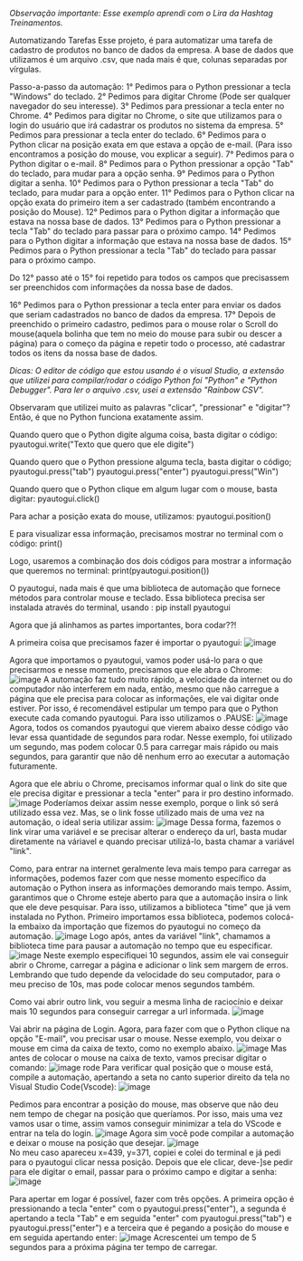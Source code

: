 *Observação importante: Esse exemplo aprendi com o Lira da Hashtag Treinamentos.*

Automatizando Tarefas
Esse projeto, é para automatizar uma tarefa de cadastro de produtos no banco de dados da empresa. 
A base de dados que utilizamos é um arquivo .csv, que nada mais é que, colunas separadas por vírgulas.

Passo-a-passo da automação:
1° Pedimos para o Python pressionar a tecla "Windows" do teclado.
2° Pedimos para digitar Chrome (Pode ser qualquer navegador do seu interesse).
3° Pedimos para pressionar a tecla enter no Chrome.
4° Pedimos para digitar no Chrome, o site que utilizamos para o login do usuário que irá cadastrar os produtos no sistema da empresa.
5° Pedimos para pressionar a tecla enter do teclado.
6° Pedimos para o Python clicar na posição exata em que estava a opção de e-mail. (Para isso encontramos a posição do mouse, vou explicar a seguir).
7° Pedimos para o Python digitar o e-mail.
8° Pedimos para o Python pressionar a opção "Tab" do teclado, para mudar para a opção senha.
9° Pedimos para o Python digitar a senha.
10° Pedimos para o Python pressionar a tecla "Tab" do teclado, para mudar para a opção enter.
11° Pedimos para o Python clicar na opção exata do primeiro item a ser cadastrado (também encontrando a posição do Mouse).
12° Pedimos para o Python digitar a informação que estava na nossa base de dados.
13° Pedimos para o Python pressionar a tecla "Tab" do teclado para passar para o próximo campo.
14° Pedimos para o Python digitar a informação que estava na nossa base de dados. 
15° Pedimos para o Python pressionar a tecla "Tab" do teclado para passar para o próximo campo.

Do 12° passo até o 15° foi repetido para todos os campos que precisassem ser preenchidos com informações da nossa base de dados.

16° Pedimos para o Python pressionar a tecla enter para enviar os dados que seriam cadastrados no banco de dados da empresa.
17° Depois de preenchido o primeiro cadastro, pedimos para o mouse rolar o Scroll do mouse(aquela bolinha que tem no meio do mouse para subir ou descer a página) para o começo da página e repetir todo o processo, até cadastrar todos os itens da nossa base de dados.

*Dicas: O editor de código que estou usando é o visual Studio, a extensão que utilizei para compilar/rodar o código Python foi "Python" e "Python Debugger". Para ler o arquivo .csv, usei a extensão "Rainbow CSV".*

Observaram que utilizei muito as palavras "clicar", "pressionar" e "digitar"? Então, é que no Python funciona exatamente assim.

Quando quero que o Python digite alguma coisa, basta digitar o código:
pyautogui.write("Texto que quero que ele digite")

Quando quero que o Python pressione alguma tecla, basta digitar o código;
pyautogui.press("tab")
pyautogui.press("enter")
pyautogui.press("Win")

Quando quero que o Python clique em algum lugar com o mouse, basta digitar:
pyautogui.click()

Para achar a posição exata do mouse, utilizamos:
pyautogui.position()

E para visualizar essa informação, precisamos mostrar no terminal com o código:
print()

Logo, usaremos a combinação dos dois códigos para mostrar a informação que queremos no terminal:
print(pyautogui.position())

O pyautogui, nada mais é que uma biblioteca de automação que fornece métodos para controlar mouse e teclado.
Essa biblioteca precisa ser instalada através do terminal, usando :
pip install pyautogui
 
Agora que já alinhamos as partes importantes, bora codar??!

A primeira coisa que precisamos fazer é importar o pyautogui:
![image](https://github.com/Daiane2001/Automatizando-tarefas/assets/62717387/eb04d378-656d-4ed5-8e7b-c1400d108f56)
 
Agora que importamos o pyautogui, vamos poder usá-lo para o que precisarmos e nesse momento, precisamos que ele abra o Chrome:
![image](https://github.com/Daiane2001/Automatizando-tarefas/assets/62717387/a8d392ae-fef2-4d6c-b7d5-958ec072189b)
A automação faz tudo muito rápido, a velocidade da internet ou do computador não interferem em nada, então, mesmo que não carregue a página que ele precisa para colocar as informações, ele vai digitar onde estiver. Por isso, é recomendável estipular um tempo para que o Python execute cada comando pyautogui. Para isso utilizamos o .PAUSE:
![image](https://github.com/Daiane2001/Automatizando-tarefas/assets/62717387/fb3337a1-19f9-420c-a48c-30f6c64118b7)
Agora, todos os comandos pyautogui que vierem abaixo desse código vão levar essa quantidade de segundos para rodar. Nesse exemplo, foi utilizado um segundo, mas podem colocar 0.5 para carregar mais rápido ou mais segundos, para garantir que não dê nenhum erro ao executar a automação futuramente. 


Agora que ele abriu o Chrome, precisamos informar qual o link do site que ele precisa digitar e pressionar a tecla "enter" para ir pro destino informado. 
![image](https://github.com/Daiane2001/Automatizando-tarefas/assets/62717387/b0cb9474-6599-4727-8dfb-056b77940341) 
Poderíamos deixar assim nesse exemplo, porque o link só será utilizado essa vez. Mas, se o link fosse utilizado mais de uma vez na automação, o ideal seria utilizar assim:
![image](https://github.com/Daiane2001/Automatizando-tarefas/assets/62717387/f93d0b9f-e6c7-44bf-a336-7ca4dca21959) 
Dessa forma, fazemos o link virar uma variável e se precisar alterar o endereço da url, basta mudar diretamente na váriavel e quando precisar utilizá-lo, basta chamar a variável "link".
  
Como, para entrar na internet geralmente leva mais tempo para carregar as informações, podemos fazer com que nesse momento específico da automação o Python insera as informações demorando mais tempo. Assim, garantimos que o Chrome esteje aberto para que a automação insira o link que ele deve pesquisar. Para isso, utilizamos a biblioteca "time" que já vem instalada no Python. Primeiro importamos essa biblioteca, podemos colocá-la embaixo da importação que fizemos do pyautogui no começo da automação.
![image](https://github.com/Daiane2001/Automatizando-tarefas/assets/62717387/bf26d498-66e4-42ef-8ec7-e17fe1f9645c)
Logo após, antes da variável "link", chamamos a biblioteca time para pausar a automação no tempo que eu especificar.
![image](https://github.com/Daiane2001/Automatizando-tarefas/assets/62717387/58795ce9-ce70-4bca-be31-2134a05b7b3d)
Neste exemplo especifiquei 10 segundos, assim ele vai conseguir abrir o Chrome, carregar a página e adicionar o link sem margem de erros. Lembrando que tudo depende da velocidade do seu 
computador, para o meu preciso de 10s, mas pode colocar menos segundos também.
 
 Como vai abrir outro link, vou seguir a mesma linha de raciocínio e deixar mais 10 segundos para conseguir carregar a url informada.
 ![image](https://github.com/Daiane2001/Automatizando-tarefas/assets/62717387/0daa9f9a-32b4-410c-8a81-14d4c3f2155f)
 
Vai abrir na página de Login. Agora, para fazer com que o Python clique na opção "E-mail", vou precisar usar o mouse. Nesse exemplo, vou deixar o mouse em cima da caixa de texto, como no exemplo abaixo.
![image](https://github.com/Daiane2001/Automatizando-tarefas/assets/62717387/ead2f485-76d2-4509-affa-fde36ab20438)
Mas antes de colocar o mouse na caixa de texto, vamos precisar digitar o comando:
![image](https://github.com/Daiane2001/Automatizando-tarefas/assets/62717387/2af39ae9-2aa0-46e7-991d-dfe28d62460a)
 rode
Para verificar qual posição que o mouse está, compile a automação, apertando a seta no canto superior direito da tela no Visual Studio Code(Vscode):
![image](https://github.com/Daiane2001/Automatizando-tarefas/assets/62717387/23071274-ee48-4987-bc92-79183ab16168)
 
Pedimos para encontrar a posição do mouse, mas observe que não deu nem tempo de chegar na posição que queríamos. Por isso, mais uma vez vamos usar o time, assim vamos conseguir minimizar a tela do VScode e entrar na tela do login.
![image](https://github.com/Daiane2001/Automatizando-tarefas/assets/62717387/52f8e5e7-d0fc-4da3-8dfd-3df7c7381d37)
Agora sim você pode compilar a automação e deixar o mouse na posição que desejar.
![image](https://github.com/Daiane2001/Automatizando-tarefas/assets/62717387/aec30e47-609e-4141-a991-bafa93717579)  
No meu caso apareceu x=439, y=371, copiei e colei do terminal e já pedi para o pyautogui clicar nessa posição. Depois que ele clicar, deve-]se pedir para ele digitar o email, passar para o próximo campo e digitar a senha:
![image](https://github.com/Daiane2001/Automatizando-tarefas/assets/62717387/91c550e9-cc4a-446f-9955-9189a7a1a57b)
 
Para apertar em logar é possível, fazer com três opções. A primeira opção é pressionando a tecla "enter" com o pyautogui.press("enter"), a segunda é apertando a tecla "Tab" e em seguida "enter" com pyautogui.press("tab") e pyautogui.press("enter") e a terceira que é pegando a posição do mouse e em seguida apertando enter:
![image](https://github.com/Daiane2001/Automatizando-tarefas/assets/62717387/c9af69c7-dc50-4c79-b500-f0e746418a3a)
Acrescentei um tempo de 5 segundos para a próxima página ter tempo de carregar.




